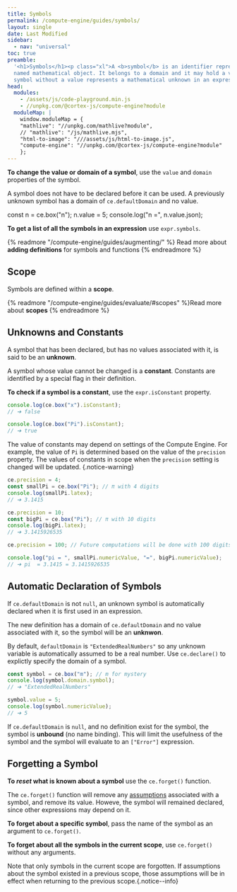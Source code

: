 ```yaml
---
title: Symbols
permalink: /compute-engine/guides/symbols/
layout: single
date: Last Modified
sidebar:
  - nav: "universal"
toc: true
preamble:
  '<h1>Symbols</h1><p class="xl">A <b>symbol</b> is an identifier representing a
  named mathematical object. It belongs to a domain and it may hold a value. A
  symbol without a value represents a mathematical unknown in an expression.</p>'
head:
  modules:
    - /assets/js/code-playground.min.js
    - //unpkg.com/@cortex-js/compute-engine?module
  moduleMap: |
    window.moduleMap = {
    "mathlive": "//unpkg.com/mathlive?module",
    // "mathlive": "/js/mathlive.mjs",
    "html-to-image": "///assets/js/html-to-image.js",
    "compute-engine": "//unpkg.com/@cortex-js/compute-engine?module"
    };
---
```


<script type="module">
  window.addEventListener("DOMContentLoaded", () => 
    import("//unpkg.com/@cortex-js/compute-engine?module").then((ComputeEngine) => {
      globalThis.ce = new ComputeEngine.ComputeEngine();
      const playgrounds = [...document.querySelectorAll("code-playground")];
      for (const playground of playgrounds) {
        playground.autorun = 1000; // delay in ms
        playground.run();
      }
    })
);
</script>

**To change the value or domain of a symbol**, use the `value` and `domain`
properties of the symbol.

A symbol does not have to be declared before it can be used. A previously
unknown symbol has a domain of `ce.defaultDomain` and no value.

<code-playground layout="stack" show-line-numbers autorun="never">
<div slot="javascript">
const n = ce.box("n");
n.value = 5;
console.log("n =", n.value.json);</div></code-playground>

**To get a list of all the symbols in an expression** use `expr.symbols`.

{% readmore "/compute-engine/guides/augmenting/" %} Read more about
<strong>adding definitions</strong> for symbols and functions {% endreadmore %}

## Scope

Symbols are defined within a **scope**.

{% readmore "/compute-engine/guides/evaluate/#scopes" %}Read more about
<strong>scopes</strong> {% endreadmore %}

## Unknowns and Constants

A symbol that has been declared, but has no values associated with it, is said
to be an **unknown**.

A symbol whose value cannot be changed is a **constant**. Constants are
identified by a special flag in their definition.

**To check if a symbol is a constant**, use the `expr.isConstant` property.

```js
console.log(ce.box("x").isConstant);
// ➔ false

console.log(ce.box("Pi").isConstant);
// ➔ true
```

The value of constants may depend on settings of the Compute Engine. For
example, the value of `Pi` is determined based on the value of the `precision`
property. The values of constants in scope when the `precision` setting is
changed will be updated. {.notice-warning}

```js
ce.precision = 4;
const smallPi = ce.box("Pi"); // π with 4 digits
console.log(smallPi.latex);
// ➔ 3.1415

ce.precision = 10;
const bigPi = ce.box("Pi"); // π with 10 digits
console.log(bigPi.latex);
// ➔ 3.1415926535

ce.precision = 100; // Future computations will be done with 100 digits

console.log("pi = ", smallPi.numericValue, "=", bigPi.numericValue);
// ➔ pi  = 3.1415 = 3.1415926535
```

## Automatic Declaration of Symbols

If `ce.defaultDomain` is not `null`, an unknown symbol is automatically declared
when it is first used in an expression.

The new definition has a domain of `ce.defaultDomain` and no value associated
with it, so the symbol will be an **unknwon**.

By default, `defaultDomain` is `"ExtendedRealNumbers"` so any unknown variable
is automatically assumed to be a real number. Use `ce.declare()` to explictly
specify the domain of a symbol.

```js
const symbol = ce.box("m"); // m for mystery
console.log(symbol.domain.symbol);
// ➔ "ExtendedRealNumbers"

symbol.value = 5;
console.log(symbol.numericValue);
// ➔ 5
```

If `ce.defaultDomain` is `null`, and no definition exist for the symbol, the
symbol is **unbound** (no name binding). This will limit the usefulness of the
symbol and the symbol will evaluate to an `["Error"]` expression.

## Forgetting a Symbol

**To _reset_ what is known about a symbol** use the `ce.forget()` function.

The `ce.forget()` function will remove any [assumptions](/compute-engine/guides/assumptions)
associated with a symbol, and remove its value. Howeve, the symbol
will remained declared, since other expressions may depend on it.

**To forget about a specific symbol**, pass the name of the symbol as an
argument to `ce.forget()`.

**To forget about all the symbols in the current scope**, use `ce.forget()`
without any arguments.

Note that only symbols in the current scope are forgotten. If assumptions about
the symbol existed in a previous scope, those assumptions will be in effect
when returning to the previous scope.{.notice--info}
